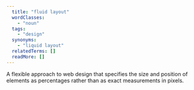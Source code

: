 ```yaml
---
  title: "fluid layout"
  wordClasses:
    - "noun"
  tags:
    - "design"
  synonyms:
    - "liquid layout"
  relatedTerms: []
  readMore: []
---
```

A flexible approach to web design that specifies the size and position of elements as percentages rather than as exact measurements in pixels.
